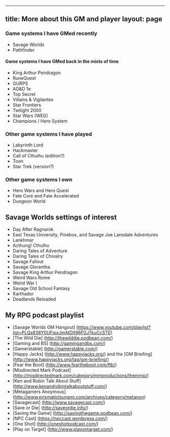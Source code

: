 
---
title: More about this GM and player
layout: page
---


### Game systems I have GMed recently
* Savage Worlds
* Pathfinder

#### Game systems I have GMed back in the mists of time
* King Arthur Pendragon
* RuneQuest
* GURPS
* AD&D 1e
* Top Secret
* Villains & Vigilantes
* Star Frontiers
* Twilight 2000
* Star Wars (WEG)
* Champions / Hero System

### Other game systems I have played
* Labyrinth Lord
* Hackmaster
* Call of Cthulhu (edition?)
* Toon
* Star Trek (version?)

### Other game systems I own
* Hero Wars and Hero Quest
* Fate Core and Fate Accelerated
* Dungeon World

## Savage Worlds settings of interest
* Day After Ragnarok
* East Texas University, Pinebox, and Savage Joe Lansdale Adventures
* Lankhmar
* Acthung! Cthulhu
* Daring Tales of Adventure
* Daring Tales of Chivalry
* Savage Fallout
* Savage Glorantha
* Savage King Arthur Pendragon
* Weird Wars Rome
* Weird War I
* Savage Old School Fantasy
* Karthador
* Deadlands Reloaded


## My RPG podcast playlist
* [Savage Worlds GM Hangout] (https://www.youtube.com/playlist?list=PLQs838Y0UFjpxJmAtDIt96P2J7kuCcSTE)
* [The Wild Die] (http://thewilddie.podbean.com/)
* [Gaming and BS] (http://gamingandbs.com/)
* [Gamerstable] (http://gamerstable.com/)
* [Happy Jacks] (http://www.happyjacks.org/) and the [GM Briefing] (http://www.happyjacks.org/tag/gm-briefing/)
* [Fear the Boot] (http://www.feartheboot.com/ftb/)
* [Misdirected Mark Podcast] (http://misdirectedmark.com/category/mmproductions/themmp/)
* [Ken and Robin Talk About Stuff] (http://www.kenandrobintalkaboutstuff.com/)
* [Metagamers Anoymous] (http://www.prismatictsunami.com/archives/category/metanon)
* [Savagecast] (http://www.savagecast.com/)
* [Save or Die] (http://saveordie.info/)
* [Saving the Game] (http://savingthegame.podbean.com/)
* [NPC Cast] (https://npccast.wordpress.com/)
* [One Shot] (http://oneshotpodcast.com/)
* [Play on Target] (http://www.playontarget.com/)
 